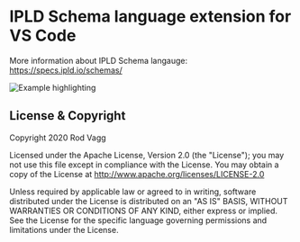 # IPLD Schema language extension for VS Code

More information about IPLD Schema langauge: https://specs.ipld.io/schemas/

![Example highlighting](https://raw.githubusercontent.com/rvagg/vscode-ipldsch/master/example.png)

## License & Copyright

Copyright 2020 Rod Vagg

Licensed under the Apache License, Version 2.0 (the "License"); you may not use this file except in compliance with the License. You may obtain a copy of the License at http://www.apache.org/licenses/LICENSE-2.0

Unless required by applicable law or agreed to in writing, software distributed under the License is distributed on an "AS IS" BASIS, WITHOUT WARRANTIES OR CONDITIONS OF ANY KIND, either express or implied. See the License for the specific language governing permissions and limitations under the License.
